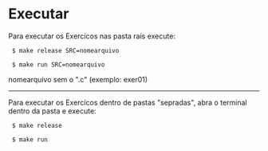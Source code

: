# Executar

Para executar os Exercícos nas pasta raís execute:

``` $ make release SRC=nomearquivo```

``` $ make run SRC=nomearquivo```

nomearquivo sem o ".c" (exemplo: exer01)

---

Para executar os Exercícos dentro de pastas "sepradas", abra o terminal dentro da pasta e execute:

``` $ make release```

``` $ make run```
